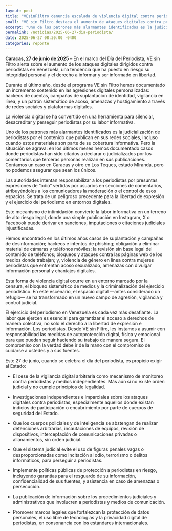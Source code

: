 ```yaml
---
layout: post
title: "VEsinFiltro denuncia escalada de violencia digital contra periodistas venezolanos"
small: "VE sin Filtro destaca el aumento de ataques digitales contra periodistas en Venezuela, incluyendo hackeos, acoso y judicialización por contenido en redes sociales. Las autoridades están responsabilizando a los periodistas por comentarios de terceros, poniendo en riesgo la libertad de expresión. VE sin Filtro pide protección y medidas de autoprotección para los periodistas."
excerpt: "Uno de los patrones más alarmantes identificados es la judicialización de periodistas por el contenido que publican en sus redes sociales, incluso cuando estos materiales son parte de su cobertura informativa. Pero la situación se agrava: en los últimos meses hemos documentado casos donde periodistas han sido citados a declarar o judicializados por los comentarios que terceras personas realizan en sus publicaciones."
permalink: /noticias/2025-06-27-dia-periodista/
date: 2025-06-27 08:30:00 -0400
categories: reporte
---
```

[image: /res/post_img/2025-06-27/social.png <p class="cover"><img class="" src="/res/post_img/2025-06-05/cover.png"></p>]: # 

**Caracas, 27 de junio de 2025** – En el marco del Día del Periodista, VE sin Filtro alerta sobre el aumento de los ataques digitales dirigidos contra periodistas en Venezuela, una tendencia que ha puesto en riesgo su integridad personal y el derecho a informar y ser informado en libertad.

Durante el último año, desde el programa VE sin Filtro hemos documentado un incremento sostenido en las agresiones digitales personalizadas: hackeos de cuentas, campañas de suplantación de identidad, vigilancia en línea, y un patrón sistemático de acoso, amenazas y hostigamiento a través de redes sociales y plataformas digitales.

La violencia digital se ha convertido en una herramienta para silenciar, desacreditar y perseguir periodistas por su labor informativa.

Uno de los patrones más alarmantes identificados es la judicialización de periodistas por el contenido que publican en sus redes sociales, incluso cuando estos materiales son parte de su cobertura informativa. Pero la situación se agrava: en los últimos meses hemos documentado casos donde periodistas han sido citados a declarar o judicializados por los comentarios que terceras personas realizan en sus publicaciones. Contamos un caso en Caracas y otro en Los Teques, estado MIranda, pero no podemos asegurar que sean los únicos.

Las autoridades intentan responsabilizar a los periodistas por presuntas expresiones de “odio” vertidas por usuarios en secciones de comentarios, atribuyéndoles a los comunicadores la moderación o el control de esos espacios. Se trata de un peligroso precedente para la libertad de expresión y el ejercicio del periodismo en entornos digitales.

Este mecanismo de intimidación convierte la labor informativa en un terreno de alto riesgo legal, donde una simple publicación en Instagram, X o Facebook puede derivar en sanciones, imputaciones o citaciones judiciales injustificadas.

Hemos encontrado en los últimos años casos de suplantación y campañas de desinformación; hackeos e intentos de phishing; obligación a eliminar material de cámaras y teléfonos móviles; la revisión sin base legal del contenido de teléfonos; bloqueos y ataques contra las páginas web de los medios donde trabajan; y, violencia de género en línea contra mujeres periodistas que enfrentan acoso sexualizado, amenazas con divulgar información personal y chantajes digitales.

Esta forma de violencia digital ocurre en un entorno marcado por la censura, el bloqueo sistemático de medios y la criminalización del ejercicio periodístico. En este escenario, el espacio digital —antes considerado un refugio— se ha transformado en un nuevo campo de agresión, vigilancia y control judicial.

El ejercicio del periodismo en Venezuela es cada vez más desafiante. La labor que ejercen es esencial para garantizar el acceso a derechos de manera colectiva, no solo el derecho a la libertad de expresión e información. Los periodistas. Desde VE sin Filtro, les instamos a asumir con responsabilidad las medidas de autoprotección digital, física y emocional para que puedan seguir haciendo su trabajo de manera segura. El compromiso con la verdad debe ir de la mano con el compromiso de cuidarse a ustedes y a sus fuentes.

Este 27 de junio, cuando se celebra el día del periodista, es propicio exigir al Estado: 


* El cese de la vigilancia digital arbitraria como mecanismo de monitoreo contra periodistas y medios independientes. Más aún si no existe orden judicial y no cumple principios de legalidad.


* Investigaciones independientes e imparciales sobre los ataques digitales contra periodistas, especialmente aquellos donde existan indicios de participación o encubrimiento por parte de cuerpos de seguridad del Estado.


* Que los cuerpos policiales y de inteligencia se abstengan de realizar detenciones arbitrarias, incautaciones de equipos, revisión de dispositivos, interceptación de comunicaciones privadas o allanamientos, sin orden judicial.


* Que el sistema judicial evite el uso de figuras penales vagas o desproporcionadas como incitación al odio, terrorismo o delitos informáticos, para perseguir a periodistas.


* Implemente políticas públicas de protección a periodistas en riesgo, incluyendo garantías para el resguardo de su información, confidencialidad de sus fuentes, y asistencia en caso de amenazas o persecución.


* La publicación de información sobre los procedimientos judiciales y administrativos que involucren a periodistas y medios de comunicación.


* Promover marcos legales que fortalezcan la protección de datos personales, el uso libre de tecnologías y la privacidad digital de periodistas, en consonancia con los estándares internacionales.





